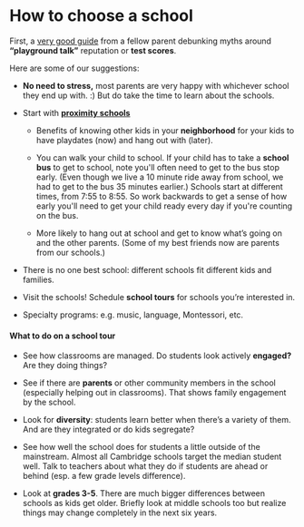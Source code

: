 # How to choose a school
First, a [very good guide](http://www.cpsd.us/UserFiles/Servers/Server_3042785/File/Migration/Reflections_on_the_Kindergarten_Lottery.pdf?rev=0) from a fellow parent debunking myths around **“playground talk”** reputation or **test scores**. 

Here are some of our suggestions:

* **No need to stress,** most parents are very happy with whichever school they end up with. :) But do take the time to learn about the schools. 

* Start with **[proximity schools](http://cpsd.us/departments/frc/proximity_map_finder)**
    * Benefits of knowing other kids in your **neighborhood** for your kids to have playdates (now) and hang out with (later).

    * You can walk your child to school.  If your child has to take a **school bus** to get to school, note you'll often need to get to the bus stop early. (Even though we live a 10 minute ride away from school, we had to get to the bus 35 minutes earlier.)  Schools start at different times, from 7:55 to 8:55.  So work backwards to get a sense of how early you'll need to get your child ready every day if you're counting on the bus.

    * More likely to hang out at school and get to know what’s going on and the other parents.  (Some of my best friends now are parents from our schools.)

* There is no one best school: different schools fit  different kids and families.

* Visit the schools!  Schedule **school tours** for schools you’re interested in. 

* Specialty programs: e.g.  music, language, Montessori, etc.

#### What to do on a school tour

* See how classrooms are managed. Do students look actively **engaged?** Are they doing things? 

* See if there are **parents** or other community members in the school (especially helping out in classrooms).
  That shows family engagement by the school.

* Look for **diversity**: students learn better when there’s a variety of them.  And are they integrated or do kids segregate?

* See how well the school does for students a little outside of the mainstream. Almost all Cambridge schools target the median student well. Talk to teachers about what they do if students are ahead or behind (esp. a few grade levels difference).

* Look at **grades 3-5**. There are much bigger differences between schools as kids get older. Briefly look at middle schools too but realize things may change completely in the next six years.
